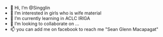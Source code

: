 - 👋 Hi, I’m @Singglin
- 👀 I’m interested in girls who is wife material
- 🌱 I’m currently learning in ACLC IRIGA
- 💞️ I’m looking to collaborate on ...
- 📫 you can add me on facebook to reach me "Sean Glenn Macapagat"

<!---
Singglin/Singglin is a ✨ special ✨ repository because its `README.md` (this file) appears on your GitHub profile.
You can click the Preview link to take a look at your changes.
--->
